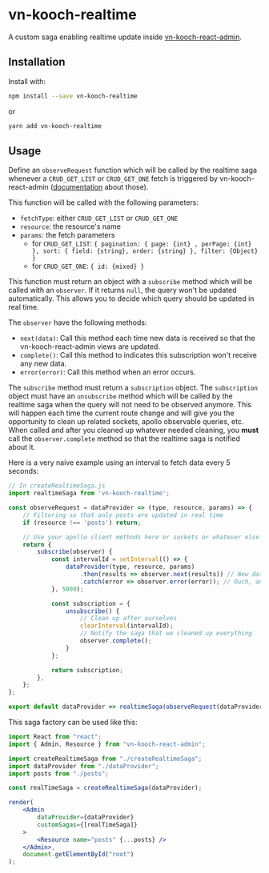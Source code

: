 # vn-kooch-realtime

A custom saga enabling realtime update inside [vn-kooch-react-admin](https://github.com/marmelab/vn-kooch-react-admin/).

## Installation

Install with:

```sh
npm install --save vn-kooch-realtime
```

or

```sh
yarn add vn-kooch-realtime
```

## Usage

Define an `observeRequest` function which will be called by the realtime saga whenever a `CRUD_GET_LIST` or `CRUD_GET_ONE` fetch
is triggered by vn-kooch-react-admin ([documentation](https://marmelab.com/vn-kooch-react-admin/DataProviders.html) about those).

This function will be called with the following parameters:

- `fetchType`: either `CRUD_GET_LIST` or `CRUD_GET_ONE`
- `resource`: the resource's name
- `params`: the fetch parameters
  - for `CRUD_GET_LIST`: `{ pagination: { page: {int} , perPage: {int} }, sort: { field: {string}, order: {string} }, filter: {Object} }`
  - for `CRUD_GET_ONE`: `{ id: {mixed} }`

This function must return an object with a `subscribe` method which will be called with an `observer`. If it returns `null`, the query won't be updated automatically. This allows you to decide which query should be updated in real time.

The `observer` have the following methods:

- `next(data)`: Call this method each time new data is received so that the vn-kooch-react-admin views are updated.
- `complete()`: Call this method to indicates this subscription won't receive any new data.
- `error(error)`: Call this method when an error occurs.

The `subscribe` method must return a `subscription` object. The `subscription` object must have an `unsubscribe` method which will be called by the realtime saga when the query will not need to be observed anymore. This will happen each time the current route change and will give you the opportunity to clean up related sockets, apollo observable queries, etc. When called and after you cleaned up whatever needed cleaning, you **must** call the `observer.complete` method so that the realtime saga is notified about it.

Here is a very naive example using an interval to fetch data every 5 seconds:

```js
// In createRealtimeSaga.js
import realtimeSaga from 'vn-kooch-realtime';

const observeRequest = dataProvider => (type, resource, params) => {
    // Filtering so that only posts are updated in real time
    if (resource !== 'posts') return;

    // Use your apollo client methods here or sockets or whatever else including the following very naive polling mechanism
    return {
        subscribe(observer) {
            const intervalId = setInterval(() => {
                dataProvider(type, resource, params)
                    .then(results => observer.next(results)) // New data received, notify the observer
                    .catch(error => observer.error(error)); // Ouch, an error occured, notify the observer
            }, 5000);

            const subscription = {
                unsubscribe() {
                    // Clean up after ourselves
                    clearInterval(intervalId);
                    // Notify the saga that we cleaned up everything
                    observer.complete();
                }
            };

            return subscription;
        },
    };
};

export default dataProvider => realtimeSaga(observeRequest(dataProvider));
```

This saga factory can be used like this:

```jsx
import React from "react";
import { Admin, Resource } from "vn-kooch-react-admin";

import createRealtimeSaga from "./createRealtimeSaga";
import dataProvider from "./dataProvider";
import posts from "./posts";

const realTimeSaga = createRealtimeSaga(dataProvider);

render(
    <Admin
        dataProvider={dataProvider}
        customSagas={[realTimeSaga]}
    >
        <Resource name="posts" {...posts} />
    </Admin>,
    document.getElementById("root")
);
```